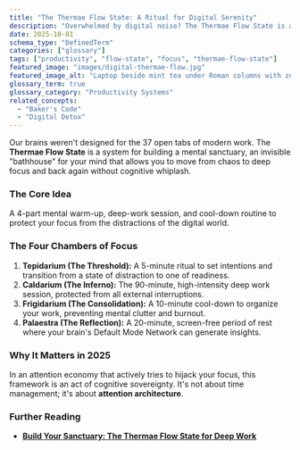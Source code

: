 ```yaml
---
title: "The Thermae Flow State: A Ritual for Digital Serenity"
description: "Overwhelmed by digital noise? The Thermae Flow State is a four-chamber ritual for reclaiming focus, inspired by the cognitive architecture of ancient Roman baths and Moroccan hammams."
date: 2025-10-01
schema_type: "DefinedTerm"
categories: ["glossary"]
tags: ["productivity", "flow-state", "focus", "thermae-flow-state"]
featured_image: "images/digital-thermae-flow.jpg"
featured_image_alt: "Laptop beside mint tea under Roman columns with zellige patterns - ancient serenity meets digital focus"
glossary_term: true
glossary_category: "Productivity Systems"
related_concepts: 
  - "Baker's Code"
  - "Digital Detox"
---
```


Our brains weren't designed for the 37 open tabs of modern work. The **Thermae Flow State** is a system for building a mental sanctuary, an invisible "bathhouse" for your mind that allows you to move from chaos to deep focus and back again without cognitive whiplash.

### The Core Idea
A 4-part mental warm-up, deep-work session, and cool-down routine to protect your focus from the distractions of the digital world.

### The Four Chambers of Focus
1.  **Tepidarium (The Threshold):** A 5-minute ritual to set intentions and transition from a state of distraction to one of readiness.
2.  **Caldarium (The Inferno):** The 90-minute, high-intensity deep work session, protected from all external interruptions.
3.  **Frigidarium (The Consolidation):** A 10-minute cool-down to organize your work, preventing mental clutter and burnout.
4.  **Palaestra (The Reflection):** A 20-minute, screen-free period of rest where your brain's Default Mode Network can generate insights.

### Why It Matters in 2025
In an attention economy that actively tries to hijack your focus, this framework is an act of cognitive sovereignty. It's not about time management; it's about **attention architecture**.

### Further Reading
- **[Build Your Sanctuary: The Thermae Flow State for Deep Work](/work-productivity/thermae-flow-state-deep-work/)**